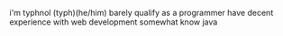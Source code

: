 i'm typhnol (typh)(he/him)
barely qualify as a programmer
have decent experience with web development
somewhat know java
